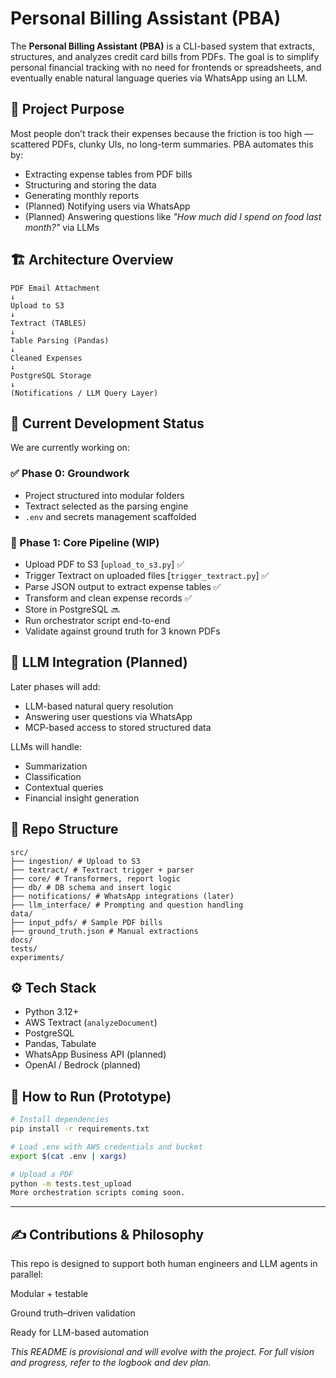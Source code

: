 # Personal Billing Assistant (PBA)

The **Personal Billing Assistant (PBA)** is a CLI-based system that extracts, structures, and analyzes credit card bills from PDFs. The goal is to simplify personal financial tracking with no need for frontends or spreadsheets, and eventually enable natural language queries via WhatsApp using an LLM.



## 🚀 Project Purpose

Most people don’t track their expenses because the friction is too high — scattered PDFs, clunky UIs, no long-term summaries. PBA automates this by:

- Extracting expense tables from PDF bills
- Structuring and storing the data
- Generating monthly reports
- (Planned) Notifying users via WhatsApp
- (Planned) Answering questions like _"How much did I spend on food last month?"_ via LLMs


## 🏗️ Architecture Overview

    PDF Email Attachment
    ↓
    Upload to S3
    ↓
    Textract (TABLES)
    ↓
    Table Parsing (Pandas)
    ↓
    Cleaned Expenses
    ↓
    PostgreSQL Storage
    ↓
    (Notifications / LLM Query Layer)


## 🧱 Current Development Status

We are currently working on:

### ✅ Phase 0: Groundwork
- Project structured into modular folders
- Textract selected as the parsing engine
- `.env` and secrets management scaffolded

### 🧩 Phase 1: Core Pipeline (WIP)
- Upload PDF to S3 [`upload_to_s3.py`] ✅
- Trigger Textract on uploaded files [`trigger_textract.py`] ✅
- Parse JSON output to extract expense tables ✅
- Transform and clean expense records ✅
- Store in PostgreSQL 🔜
- Run orchestrator script end-to-end
- Validate against ground truth for 3 known PDFs



## 🧠 LLM Integration (Planned)

Later phases will add:
- LLM-based natural query resolution
- Answering user questions via WhatsApp
- MCP-based access to stored structured data

LLMs will handle:
- Summarization
- Classification
- Contextual queries
- Financial insight generation



## 📁 Repo Structure

    src/
    ├── ingestion/ # Upload to S3
    ├── textract/ # Textract trigger + parser
    ├── core/ # Transformers, report logic
    ├── db/ # DB schema and insert logic
    ├── notifications/ # WhatsApp integrations (later)
    ├── llm_interface/ # Prompting and question handling
    data/
    ├── input_pdfs/ # Sample PDF bills
    ├── ground_truth.json # Manual extractions
    docs/
    tests/
    experiments/


## ⚙️ Tech Stack

- Python 3.12+
- AWS Textract (`analyzeDocument`)
- PostgreSQL
- Pandas, Tabulate
- WhatsApp Business API (planned)
- OpenAI / Bedrock (planned)



## 📌 How to Run (Prototype)

```bash
# Install dependencies
pip install -r requirements.txt

# Load .env with AWS credentials and bucket
export $(cat .env | xargs)

# Upload a PDF
python -m tests.test_upload
More orchestration scripts coming soon.
```

---

## ✍️ Contributions & Philosophy
This repo is designed to support both human engineers and LLM agents in parallel:

Modular + testable

Ground truth–driven validation

Ready for LLM-based automation

_This README is provisional and will evolve with the project. For full vision and progress, refer to the logbook and dev plan._


